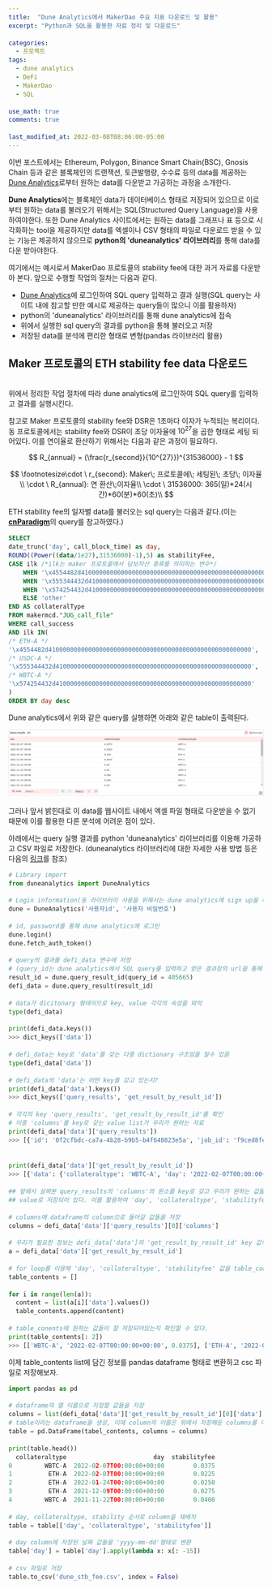 ```yaml
---
title:  "Dune Analytics에서 MakerDao 주요 지표 다운로드 및 활용"
excerpt: "Python과 SQL을 활용한 자료 정리 및 다운로드"

categories:
  - 프로젝트
tags:
  - dune analytics
  - DeFi
  - MakerDao
  - SQL

use_math: true
comments: true

last_modified_at: 2022-03-08T08:06:00-05:00
---
```


이번 포스트에서는 Ethereum, Polygon, Binance Smart Chain(BSC), Gnosis Chain 등과 같은 블록체인의 트랜잭션, 토큰발행량, 수수료 등의 data를 제공하는 [Dune Analytics](https://dune.xyz/home)로부터 원하는 data를 다운받고 가공하는 과정을 소개한다.  

**Dune Analytics**에는 블록체인 data가 데이터베이스 형태로 저장되어 있으므로 이로부터 원하는 data를 불러오기 위해서는 SQL(Structured Query Language)을 사용하여야한다. 또한 Dune Analytics 사이트에서는 원하는 data를 그래프나 표 등으로 시각화하는 tool을 제공하지만 data를 엑셀이나 CSV 형태의 파일로 다운로드 받을 수 있는 기능은 제공하지 않으므로 **python의 'duneanalytics' 라이브러리**를 통해 data를 다운 받아야한다.  

여기에서는 예시로서 MakerDao 프로토콜의 stability fee에 대한 과거 자료를 다운받아 본다. 앞으로 수행할 작업의 절차는 다음과 같다.
-  [Dune Analytics](https://dune.xyz/home)에 로그인하여 SQL query 입력하고 결과 실행(SQL query는 사이트 내에 참고할 만한 예시로 제공하는 query들이 많으니 이를 활용하자)
- python의 'duneanalytics' 라이브러리를 통해 dune analytics에 접속
- 위에서 실행한 sql query의 결과를 python을 통해 불러오고 저장
- 저장된 data를 분석에 편리한 형태로 변형(pandas 라이브러리 활용)

## Maker 프로토콜의 ETH stability fee data 다운로드     

<br>
위에서 정리한 작업 절차에 따라 dune analytics에 로그인하여 SQL query를 입력하고 결과를 실행시킨다.  

참고로 Maker 프로토콜의 stability fee와 DSR은 1초마다 이자가 누적되는 복리이다. 동 프로토콜에서는 stability fee와 DSR이 초당 이자율에 $10^{27}$을 곱한 형태로 세팅 되어있다. 이를 연이율로 환산하기 위해서는 다음과 같은 과정이 필요하다.

$$
R_{annual} = (\frac{r_{second}}{10^{27}})^{31536000} - 1
$$

$$
\footnotesize\cdot \ r_{second}: Maker\; 프로토콜에\;  세팅된\;  초당\;  이자율\\
\cdot \ R_{annual}: 연 환산\;이자율\\
\cdot \ 31536000: 365(일)*24(시간)*60(분)*60(초)\\
$$  

ETH stability fee의 일자별 data를 불러오는 sql query는 다음과 같다.(이는 [**cnParadigm**](https://dune.xyz/queries/8543)의 query를 참고하였다.) 

```sql
SELECT 
date_trunc('day', call_block_time) as day,
ROUND((Power((data/1e27),31536000)-1),5) as stabilityFee,
CASE ilk /*ilk는 maker 프로토콜에서 담보자산 종류를 의미하는 변수*/
    WHEN '\x4554482d41000000000000000000000000000000000000000000000000000000' THEN 'ETH-A'
    WHEN '\x555344432d410000000000000000000000000000000000000000000000000000' THEN 'USDC-A'
    WHEN '\x574254432d410000000000000000000000000000000000000000000000000000' THEN 'WBTC-A'
    ELSE 'other'
END AS collateralType
FROM makermcd."JUG_call_file"
WHERE call_success
AND ilk IN(  
/* ETH-A */
'\x4554482d41000000000000000000000000000000000000000000000000000000',
/* USDC-A */
'\x555344432d410000000000000000000000000000000000000000000000000000',
/* WBTC-A */
'\x574254432d410000000000000000000000000000000000000000000000000000'
)
ORDER BY day desc
```

Dune analytics에서 위와 같은 query를 실행하면 아래와 같은 table이 출력된다.

![](https://github.com/dswcrispr/dswcrispr.github.io/blob/master/assets/images/dune/dune_table.jpg?raw=true)

그러나 앞서 밝힌대로 이 data를 웹사이트 내에서 엑셀 파일 형태로 다운받을 수 없기 때문에 이를 활용한 다른 분석에 어려운 점이 있다.  

아래에서는 query 실행 결과를 python 'duneanalytics' 라이브러리를 이용해 가공하고 CSV 파일로 저장한다. (duneanalytics 라이브러리에 대한 자세한 사용 방법 등은 다음의 [링크](https://github.com/itzmestar/duneanalytics)를 참조)      
```python
# Library import
from duneanalytics import DuneAnalytics

# Login information(동 라이브러리 사용을 위해서는 dune analytics에 sign up을 해야함)
dune = DuneAnalytics('사용자id', '사용자 비밀번호')

# id, password를 통해 dune analytics에 로그인
dune.login()
dune.fetch_auth_token()

# query의 결과를 defi_data 변수에 저장
# (query_id는 dune analytics에서 SQL query를 입력하고 얻은 결과창의 url을 통해 확인가능) 
result_id = dune.query_result_id(query_id = 405665)
defi_data = dune.query_result(result_id)

# data가 dicitonary 형태이므로 key, value 각각의 속성을 파악
type(defi_data)

print(defi_data.keys())
>>> dict_keys(['data'])

# defi_data는 key로 'data'를 갖는 다중 dictionary 구조임을 알수 있음
type(defi_data['data'])

# defi_data의 'data'는 어떤 key를 갖고 있는지?
print(defi_data['data'].keys())
>>> dict_keys(['query_results', 'get_result_by_result_id'])

# 각각의 key 'query_results', 'get_result_by_result_id'를 확인
# 이중 'columns'를 key로 갖는 value list가 우리가 원하는 자료
print(defi_data['data']['query_results'])
>>> [{'id': '0f2cfbdc-ca7a-4b28-b9b5-b4f648823e5a', 'job_id': 'f9ced8fe-75de-4174-a928-d9a7c42a87b1', 'error': None, 'runtime': 0, 'generated_at': '2022-03-09T01:03:08.128138+00:00', 'columns': ['day', 'stabilityfee', 'collateraltype'], '__typename': 'query_results'}]


print(defi_data['data']['get_result_by_result_id'])
>>> [{'data': {'collateraltype': 'WBTC-A', 'day': '2022-02-07T00:00:00+00:00', 'stabilityfee': 0.0375}, '__typename': 'get_result_template'}, {'data': {'collateraltype': 'ETH-A', 'day': '2022-02-07T00:00:00+00:00', 'stabilityfee': 0.0225}, '__typename': 'get_result_template'}

## 앞에서 살펴본 query_results의 'columns'의 원소를 key로 갖고 우리가 원하는 값들은 이들 key에 대응하는
## value로 저장되어 있다. 이를 활용하여 'day', 'collateraltype', 'stabilityfee' 값만 추려서 dataframe을 구성하면된다.

# columns에 dataframe의 column으로 들어갈 값들을 저장
columns = defi_data['data']['query_results'][0]['columns']

# 우리가 필요한 정보는 defi_data['data']의 'get_result_by_result_id' key 값의 values에 저장되어 있으므로 이를 a라는 list로 저장
a = defi_data['data']['get_result_by_result_id']

# for loop를 이용해 'day', 'collateraltype', 'stabilityfee' 값을 table_contents라는 빈 list에 저장
table_contents = []

for i in range(len(a)):
  content = list(a[i]['data'].values())
  table_contents.append(content)

# table_conents에 원하는 값들이 잘 저장되어있는지 확인할 수 있다.
print(table_contents[: 2])
>>> [['WBTC-A', '2022-02-07T00:00:00+00:00', 0.0375], ['ETH-A', '2022-02-07T00:00:00+00:00', 0.0225]]
```

이제 table_contents list에 담긴 정보를 pandas dataframe 형태로 변환하고 csc 파일로 저장해보자.

```python
import pandas as pd

# dataframe의 열 이름으로 지정할 값들을 저장
columns = list(defi_data['data']['get_result_by_result_id'][0]['data'].keys())
# table이라는 dataframe을 생성, 이때 column의 이름은 위에서 저장해둔 columns를 이용
table = pd.DataFrame(tabel_contents, columns = columns)

print(table.head())
  collateraltype                        day  stabilityfee
0         WBTC-A  2022-02-07T00:00:00+00:00        0.0375
1          ETH-A  2022-02-07T00:00:00+00:00        0.0225
2          ETH-A  2022-01-24T00:00:00+00:00        0.0250
3          ETH-A  2021-12-09T00:00:00+00:00        0.0275
4         WBTC-A  2021-11-22T00:00:00+00:00        0.0400

# day, collateraltype, stability 순서로 column을 재배치
table = table[['day', 'collateraltype', 'stabilityfee']]

# day column에 저장된 날짜 값들을 'yyyy-mm-dd'형태로 변환
table['day'] = table['day'].apply(lambda x: x[: -15])

# csv 파일로 저장
table.to_csv('dune_stb_fee.csv', index = False)
```
